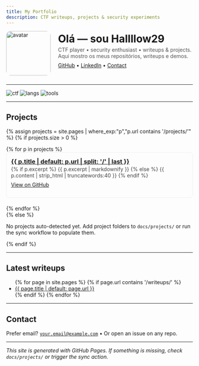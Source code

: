 ```yaml
---
title: My Portfolio
description: CTF writeups, projects & security experiments
---
```


<!-- HERO -->
<div style="display:flex;gap:20px;align-items:center;margin-bottom:1.5rem;">
  <div style="flex:0 0 120px;">
    <!-- se tiveres avatar, muda o src -->
    <img src="/assets/avatar.png" alt="avatar" style="width:120px;border-radius:12px;object-fit:cover;">
  </div>
  <div>
    <h1 style="margin:0 0 .25rem 0">Olá — sou <strong>Hallllow29</strong></h1>
    <p style="margin:0;color:#555;">CTF player • security enthusiast • writeups & projects. Aqui mostro os meus repositórios, writeups e demos.</p>
    <p style="margin-top:.5rem;">
      <a href="https://github.com/hallllow29" target="_blank">GitHub</a> •
      <a href="https://www.linkedin.com/in/yourprofile" target="_blank">LinkedIn</a> •
      <a href="/contact">Contact</a>
    </p>
  </div>
</div>

---

<!-- BADGES -->
<p>
  <img src="https://img.shields.io/badge/CTF-active-brightgreen" alt="ctf">
  <img src="https://img.shields.io/badge/languages-Python%20%7C%20Bash-blue" alt="langs">
  <img src="https://img.shields.io/badge/tools-Burp%20%7C%20John%20%7C%20Nmap-orange" alt="tools">
</p>

---

<!-- PROJECTS (auto list) -->
## Projects

{% assign projects = site.pages | where_exp:"p","p.url contains '/projects/'" %}
{% if projects.size > 0 %}
<div>
  {% for p in projects %}
  <article style="margin-bottom:1.25rem;padding:12px;border-radius:8px;border:1px solid #eee;">
    <h3 style="margin:.1rem 0"><a href="{{ p.url }}">{{ p.title | default: p.url | split: '/' | last }}</a></h3>
    <div style="color:#444;">
      {% if p.excerpt %}
        {{ p.excerpt | markdownify }}
      {% else %}
        {{ p.content | strip_html | truncatewords:40 }}
      {% endif %}
    </div>
    <p style="margin-top:.5rem"><a href="{{ p.repo | default: '#' }}" target="_blank">View on GitHub</a></p>
  </article>
  {% endfor %}
</div>
{% else %}
<p>No projects auto-detected yet. Add project folders to <code>docs/projects/</code> or run the sync workflow to populate them.</p>
{% endif %}

---

<!-- WRITEUPS -->
## Latest writeups

<ul>
  {% for page in site.pages %}
    {% if page.url contains '/writeups/' %}
      <li><a href="{{ page.url }}">{{ page.title | default: page.url }}</a></li>
    {% endif %}
  {% endfor %}
</ul>

---

<!-- CONTACT / FOOTER -->
## Contact

Prefer email? <code>your.email@example.com</code> • Or open an issue on any repo.

---

*This site is generated with GitHub Pages. If something is missing, check `docs/projects/` or trigger the sync action.*

